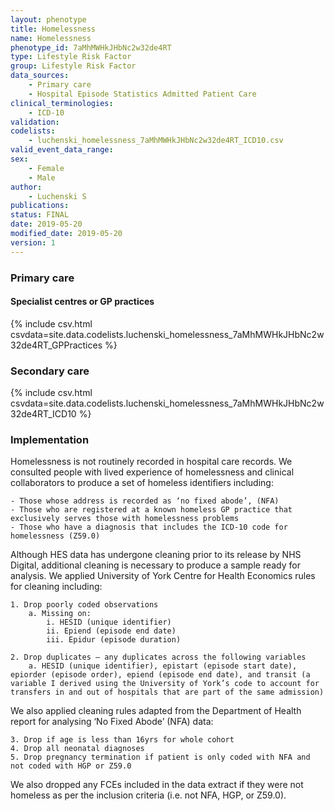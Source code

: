 ```yaml
---
layout: phenotype
title: Homelessness
name: Homelessness
phenotype_id: 7aMhMWHkJHbNc2w32de4RT 
type: Lifestyle Risk Factor
group: Lifestyle Risk Factor
data_sources: 
    - Primary care
    - Hospital Episode Statistics Admitted Patient Care
clinical_terminologies: 
    - ICD-10
validation: 
codelists: 
    - luchenski_homelessness_7aMhMWHkJHbNc2w32de4RT_ICD10.csv
valid_event_data_range: 
sex: 
    - Female
    - Male
author: 
    - Luchenski S
publications: 
status: FINAL
date: 2019-05-20
modified_date: 2019-05-20
version: 1
---
```


### Primary care 

#### Specialist centres or GP practices

{% include csv.html csvdata=site.data.codelists.luchenski_homelessness_7aMhMWHkJHbNc2w32de4RT_GPPractices %}

### Secondary care 
{% include csv.html csvdata=site.data.codelists.luchenski_homelessness_7aMhMWHkJHbNc2w32de4RT_ICD10 %}

### Implementation 

Homelessness is not routinely recorded in hospital care records.  We consulted people with lived experience of homelessness and clinical collaborators to produce a set of homeless identifiers including:

    - Those whose address is recorded as ‘no fixed abode’, (NFA)
    - Those who are registered at a known homeless GP practice that exclusively serves those with homelessness problems
    - Those who have a diagnosis that includes the ICD-10 code for homelessness (Z59.0)

Although HES data has undergone cleaning prior to its release by NHS Digital, additional cleaning is necessary to produce a sample ready for analysis.  We applied University of York Centre for Health Economics rules for cleaning including:

    1. Drop poorly coded observations        
        a. Missing on:
            i. HESID (unique identifier)
            ii. Epiend (episode end date)
            iii. Epidur (episode duration)

    2. Drop duplicates – any duplicates across the following variables
        a. HESID (unique identifier), epistart (episode start date), epiorder (episode order), epiend (episode end date), and transit (a variable I derived using the University of York’s code to account for transfers in and out of hospitals that are part of the same admission)

We also applied cleaning rules adapted from the Department of Health report for analysing ‘No Fixed Abode’ (NFA) data:

    3. Drop if age is less than 16yrs for whole cohort 
    4. Drop all neonatal diagnoses
    5. Drop pregnancy termination if patient is only coded with NFA and not coded with HGP or Z59.0 

We also dropped any FCEs included in the data extract if they were not homeless as per the inclusion criteria (i.e. not NFA, HGP, or Z59.0).

